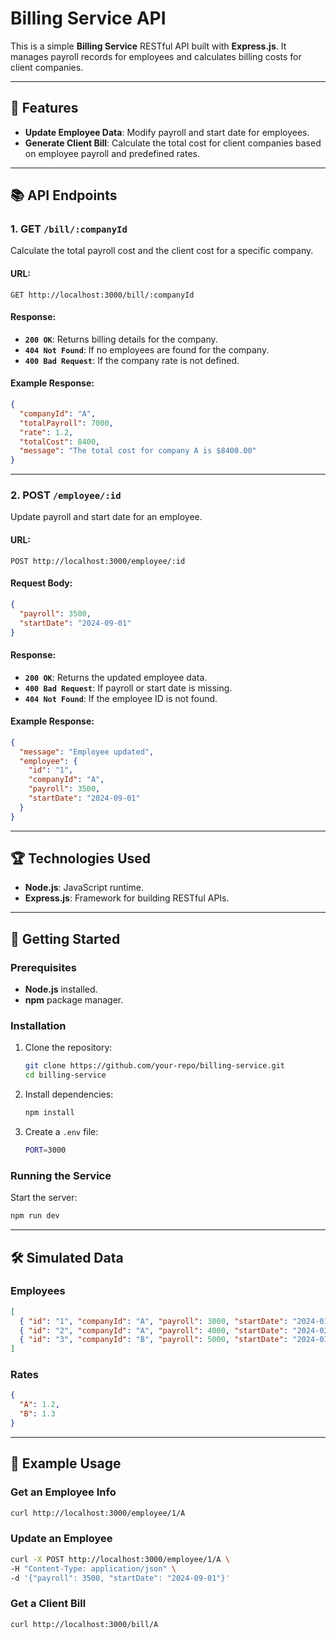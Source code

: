 # Billing Service API

This is a simple **Billing Service** RESTful API built with **Express.js**. It manages payroll records for employees and calculates billing costs for client companies.

---

## 🚀 Features
- **Update Employee Data**: Modify payroll and start date for employees.
- **Generate Client Bill**: Calculate the total cost for client companies based on employee payroll and predefined rates.

---

## 📚 API Endpoints

### 1. **GET `/bill/:companyId`**

Calculate the total payroll cost and the client cost for a specific company.

#### **URL**:
```plaintext
GET http://localhost:3000/bill/:companyId
```

#### **Response**:
- **`200 OK`**: Returns billing details for the company.
- **`404 Not Found`**: If no employees are found for the company.
- **`400 Bad Request`**: If the company rate is not defined.

#### **Example Response**:
```json
{
  "companyId": "A",
  "totalPayroll": 7000,
  "rate": 1.2,
  "totalCost": 8400,
  "message": "The total cost for company A is $8400.00"
}
```

---

### 2. **POST `/employee/:id`**

Update payroll and start date for an employee.

#### **URL**:
```plaintext
POST http://localhost:3000/employee/:id
```

#### **Request Body**:
```json
{
  "payroll": 3500,
  "startDate": "2024-09-01"
}
```

#### **Response**:
- **`200 OK`**: Returns the updated employee data.
- **`400 Bad Request`**: If payroll or start date is missing.
- **`404 Not Found`**: If the employee ID is not found.

#### **Example Response**:
```json
{
  "message": "Employee updated",
  "employee": {
    "id": "1",
    "companyId": "A",
    "payroll": 3500,
    "startDate": "2024-09-01"
  }
}
```

---

## 🏆 Technologies Used
- **Node.js**: JavaScript runtime.
- **Express.js**: Framework for building RESTful APIs.

---

## 🚀 Getting Started

### Prerequisites
- **Node.js** installed.
- **npm** package manager.

### Installation
1. Clone the repository:
   ```bash
   git clone https://github.com/your-repo/billing-service.git
   cd billing-service
   ```

2. Install dependencies:
   ```bash
   npm install
   ```

3. Create a `.env` file:
   ```bash
   PORT=3000
   ```

### Running the Service
Start the server:
```bash
npm run dev
```

---

## 🛠 Simulated Data

### Employees
```json
[
  { "id": "1", "companyId": "A", "payroll": 3000, "startDate": "2024-01-01" },
  { "id": "2", "companyId": "A", "payroll": 4000, "startDate": "2024-02-01" },
  { "id": "3", "companyId": "B", "payroll": 5000, "startDate": "2024-03-01" }
]
```

### Rates
```json
{
  "A": 1.2,
  "B": 1.3
}
```

---

## 🧪 Example Usage

### Get an Employee Info
```bash
curl http://localhost:3000/employee/1/A
```


### Update an Employee
```bash
curl -X POST http://localhost:3000/employee/1/A \
-H "Content-Type: application/json" \
-d '{"payroll": 3500, "startDate": "2024-09-01"}'
```

### Get a Client Bill
```bash
curl http://localhost:3000/bill/A
```

